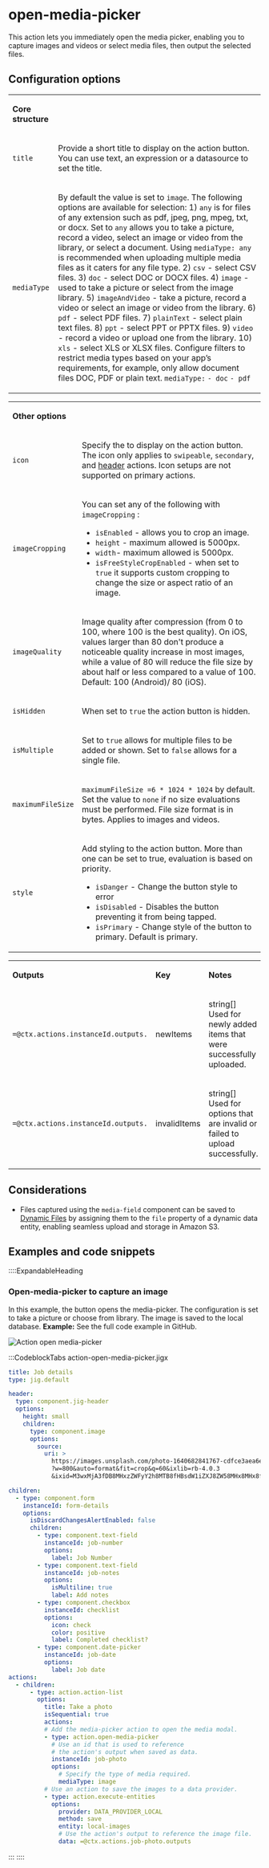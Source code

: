 # open-media-picker

This action lets you immediately open the media picker, enabling you to capture images and videos or select media files, then output the selected files.

## Configuration options

<table isTableHeaderOn="true" selectedColumns="" selectedRows="" selectedTable="false" columnWidths="118">
  <tr>
    <td selected="false" align="left">
      <p><strong>Core structure</strong></p>
    </td>
    <td selected="false" align="left">
    </td>
  </tr>
  <tr>
    <td selected="false" align="left">
      <p><code>title</code></p>
    </td>
    <td selected="false" align="left">
      <p>Provide a short title to display on the action button. You can use text, an expression or a datasource to set the title.</p>
    </td>
  </tr>
  <tr>
    <td selected="false" align="left">
      <p><code>mediaType</code></p>
    </td>
    <td selected="false" align="left">
      <p>By default the value is set to <code>image</code>. The following options are available for selection: 1) <code>any</code> is for files of any extension such as pdf, jpeg, png, mpeg, txt, or docx. Set to <code>any</code> allows you to take a picture, record a video, select an image or video from the library, or select a document. Using <code>mediaType: any</code> is recommended when uploading multiple media files as it caters for any file type. 2) <code>csv</code> - select CSV files. 3) <code>doc</code> - select DOC or DOCX files. 4) <code>image</code> - used to take a picture or select from the image library. 5) <code>imageAndVideo</code> - take a picture, record a video or select an image or video from the library. 6) <code>pdf</code> - select PDF files. 7) <code>plainText</code> - select plain text files. 8) <code>ppt</code> - select PPT or PPTX files. 9) <code>video</code> - record a video or upload one from the library. 10) <code>xls</code> - select XLS or XLSX files. Configure filters to restrict media types based on your app’s requirements, for example, only allow document files DOC, PDF or plain text. <code>mediaType:</code> <code>- doc</code> <code>- pdf</code></p>
    </td>
  </tr>
</table>

<table isTableHeaderOn="true" selectedColumns="" selectedRows="" selectedTable="false" columnWidths="164">
  <tr>
    <td selected="false" align="left">
      <p><strong>Other options</strong></p>
    </td>
    <td selected="false" align="left">
    </td>
  </tr>
  <tr>
    <td selected="false" align="left">
      <p><code>icon</code></p>
    </td>
    <td selected="false" align="left">
      <p>Specify the to display on the action button. The icon only applies to <code>swipeable</code>, <code>secondary</code>, and <a href="./../Components/jig-header.md">header</a> actions. Icon setups are not supported on primary actions.</p>
    </td>
  </tr>
  <tr>
    <td selected="false" align="left">
      <p><code>imageCropping</code></p>
    </td>
    <td selected="false" align="left">
      <p>You can set any of the following with <code>imageCropping</code> :</p>
      <ul>
      <li><code>isEnabled</code> - allows you to crop an image.</li>
      <li><code>height</code> - maximum allowed is 5000px.</li>
      <li><code>width</code>- maximum allowed is 5000px.</li>
      <li><code>isFreeStyleCropEnabled</code> - when set to <code>true</code> it supports custom cropping to change the size or aspect ratio of an image.</li>
      </ul>
    </td>
  </tr>
  <tr>
    <td selected="false" align="left">
      <p><code>imageQuality</code></p>
    </td>
    <td selected="false" align="left">
      <p>Image quality after compression (from 0 to 100, where 100 is the best quality). On iOS, values larger than 80 don't produce a noticeable quality increase in most images, while a value of 80 will reduce the file size by about half or less compared to a value of 100. Default: 100 (Android)/ 80 (iOS).</p>
    </td>
  </tr>
  <tr>
    <td selected="false" align="left">
      <p><code>isHidden</code></p>
    </td>
    <td selected="false" align="left">
      <p>When set to <code>true</code> the action button is hidden.</p>
    </td>
  </tr>
  <tr>
    <td selected="false" align="left">
      <p><code>isMultiple</code></p>
    </td>
    <td selected="false" align="left">
      <p>Set to <code>true</code> allows for multiple files to be added or shown. Set to <code>false</code> allows for a single file.</p>
    </td>
  </tr>
  <tr>
    <td selected="false" align="left">
      <p><code>maximumFileSize</code></p>
    </td>
    <td selected="false" align="left">
      <p><code>maximumFileSize =6 * 1024 * 1024</code> by default. Set the value to <code>none</code> if no size evaluations must be performed. File size format is in bytes. Applies to images and videos.</p>
    </td>
  </tr>
  <tr>
    <td selected="false" align="left">
      <p><code>style</code></p>
    </td>
    <td selected="false" align="left">
      <p>Add styling to the action button. More than one can be set to true, evaluation is based on priority.</p>
      <ul>
      <li><code>isDanger</code> - Change the button style to error</li>
      <li><code>isDisabled</code> - Disables the button preventing it from being tapped.</li>
      <li><code>isPrimary</code> - Change style of the button to primary. Default is primary.</li>
      </ul>
    </td>
  </tr>
</table>

<table isTableHeaderOn="true" selectedColumns="" selectedRows="" selectedTable="false" columnWidths="319,109">
  <tr>
    <td selected="false" align="left">
      <p><strong>Outputs</strong></p>
    </td>
    <td selected="false" align="left">
      <p><strong>Key</strong></p>
    </td>
    <td selected="false" align="left">
      <p><strong>Notes</strong></p>
    </td>
  </tr>
  <tr>
    <td selected="false" align="left">
      <p><code>=@ctx.actions.instanceId.outputs.</code></p>
    </td>
    <td selected="false" align="left">
      <p>newItems</p>
    </td>
    <td selected="false" align="left">
      <p>string[] Used for newly added items that were successfully uploaded.</p>
    </td>
  </tr>
  <tr>
    <td selected="false" align="left">
      <p><code>=@ctx.actions.instanceId.outputs.</code></p>
    </td>
    <td selected="false" align="left">
      <p>invalidItems</p>
    </td>
    <td selected="false" align="left">
      <p>string[] Used for options that are invalid or failed to upload successfully.</p>
    </td>
  </tr>
</table>

## Considerations

- Files captured using the `media-field` component can be saved to [Dynamic Files](<./../Data Providers/Dynamic Files.md>) by assigning them to the `file` property of a dynamic data entity, enabling seamless upload and storage in Amazon S3.

## Examples and code snippets

::::ExpandableHeading
### Open-media-picker to capture an image

In this example, the button opens the media-picker. The configuration is set to take a picture or choose from library. The image is saved to the local database.
**Example:**
See the full code example in GitHub.

![Action open media-picker](https://archbee-image-uploads.s3.amazonaws.com/0TQnKgJpsWhT3gQzQOhdY-a3B29qbky6oi4N7auiU5F-20250220-173914.png "Action open media-picker")

:::CodeblockTabs
action-open-media-picker.jigx

```yaml
title: Job details 
type: jig.default

header:
  type: component.jig-header
  options:
    height: small
    children:
      type: component.image
      options:
        source:
          uri: >
            https://images.unsplash.com/photo-1640682841767-cdfce3aea6e0
            ?w=800&auto=format&fit=crop&q=60&ixlib=rb-4.0.3
            &ixid=M3wxMjA3fDB8MHxzZWFyY2h8MTB8fHBsdW1iZXJ8ZW58MHx8MHx8fDA%3D

children:
  - type: component.form
    instanceId: form-details
    options:
      isDiscardChangesAlertEnabled: false
      children:
        - type: component.text-field
          instanceId: job-number
          options:
            label: Job Number
        - type: component.text-field
          instanceId: job-notes
          options:
            isMultiline: true
            label: Add notes
        - type: component.checkbox
          instanceId: checklist
          options:
            icon: check
            color: positive
            label: Completed checklist?
        - type: component.date-picker
          instanceId: job-date
          options:
            label: Job date
actions:
  - children:
      - type: action.action-list
        options:
          title: Take a photo
          isSequential: true
          actions:
          # Add the media-picker action to open the media modal.
          - type: action.open-media-picker
            # Use an id that is used to reference
            # the action's output when saved as data.
            instanceId: job-photo
            options:
              # Specify the type of media required.
              mediaType: image
          # Use an action to save the images to a data provider.    
          - type: action.execute-entities
            options: 
              provider: DATA_PROVIDER_LOCAL
              method: save
              entity: local-images
              # Use the action's output to reference the image file.
              data: =@ctx.actions.job-photo.outputs      
```
:::
::::

